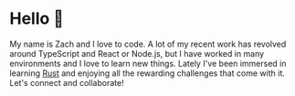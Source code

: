 # Hello 👋

My name is Zach and I love to code. A lot of my recent work has revolved around TypeScript and React or Node.js, but I have worked in many environments and I love to learn new things. Lately I've been immersed in learning [Rust](https://www.rust-lang.org/) and enjoying all the rewarding challenges that come with it. Let's connect and collaborate!
